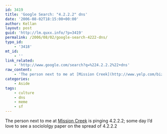 ```yaml
---
id: 3419
title: 'Google Search: "4.2.2.2" dns'
date: '2006-08-02T18:15:00+00:00'
author: Kellan
layout: post
guid: 'http://lm.quxx.info/?p=3419'
permalink: /2006/08/02/google-search-4222-dns/
typo_id:
    - '3418'
mt_id:
    - ''
link_related:
    - 'http://www.google.com/search?q=%224.2.2.2%22+dns'
raw_content:
    - 'The person next to me at [Mission Creek](http://www.yelp.com/biz/TFOFOzBVy8K96Qq9zwa3hA) is pinging 4.2.2.2;  some day I\''d love to see a sociololgy paper on the spread of 4.2.2.2'
categories:
    - Aside
tags:
    - culture
    - dns
    - meme
    - sf
---
```


The person next to me at [Mission Creek](http://www.yelp.com/biz/TFOFOzBVy8K96Qq9zwa3hA) is pinging 4.2.2.2; some day I’d love to see a sociololgy paper on the spread of 4.2.2.2